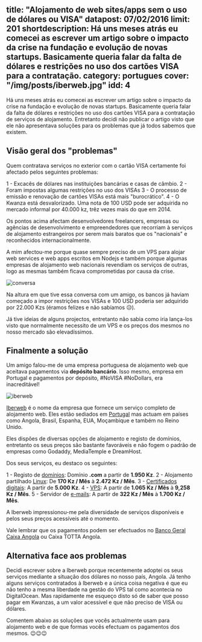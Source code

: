 title: "Alojamento de web sites/apps sem o uso de dólares ou VISA"
datapost: 07/02/2016
limit: 201
shortdescription: Há uns meses atrás eu comecei as escrever um artigo sobre o impacto da crise na fundação e evolução de novas startups. Basicamente queria falar da falta de dólares e restrições no uso dos cartões VISA para a contratação.
category: portugues
cover: "/img/posts/iberweb.jpg"
idd: 4
---

Há uns meses atrás eu comecei as escrever um artigo sobre o impacto da crise na fundação e evolução de novas startups. Basicamente queria falar da falta de dólares e restrições no uso dos cartões VISA para a contratação de serviços de alojamento. Entretanto decidi não publicar o artigo visto que ele não apresentava soluções para os problemas que já todos sabemos que existem.

## Visão geral dos "problemas"

Quem contratava serviços no exterior com o cartão VISA certamente foi afectado pelos seguintes problemas:

1 - Excacês de dólares nas instituições bancárias e casas de câmbio.
2 - Foram impostas algumas restrições no uso dos VISAs
3 - O processo de emissão e renovação de cartões VISAs está mais "burocrático".
4 - O Kwanza está desvalorizado. Uma nota de 100 USD pode ser adquirida no mercado informal por 40.000 kz, trêz vezes mais do que em 2014.

Os pontos acima afectam desenvolvedores freelancers, empresas ou agências de desenvolvimento e empreendedores que recorriam à serviços de alojamento estrangeiros por serem mais baratos que os "nacionais" e reconhecidos internacionalmente.

A mim afectou-me porque quase sempre preciso de um VPS para alojar web services e web apps escritos em Nodejs e também porque algumas empresas de alojamento web nacionais revendiam os serviços de outras, logo as mesmas também ficava comprometidas por causa da crise.

![conversa](/img/posts/no-usd.jpg)

Na altura em que tive essa conversa com um amigo, os bancos já haviam começado a impor restrições nos VISAs e 100 USD poderia ser adquirido por 22.000 Kzs (éramos felizes e não sabíamos 😥).

Já tive ideias de alguns projectos, entretanto não sabia como iria lança-los visto que normalmente necessito de um VPS e os preços dos mesmos no nosso mercado são elevadíssimos.

## Finalmente a solução

Um amigo falou-me de uma empresa portuguesa de alojamento web que aceitava pagamentos via <b>depósito bancário</b>. Isso mesmo, empresa em Portugal e pagamentos por depósito, #NoVISA #NoDollars, era inacreditável!

![iberweb](/img/posts/iberweb.jpg)

[Iberweb](http://iberweb.co.ao) é o nome da empresa que fornece um serviço completo de alojamento web. Eles estão sediados em [Portugal](http://iberweb.pt) mas actuam em países como Angola, Brasil, Espanha, EUA, Moçambique e também no Reino Unido.

Eles dispões de diversas opções de alojamento e registo de domínios, entretanto os seus preços são bastante favoráveis e não fogem o padrão de empresas como Godaddy, MediaTemple e DreamHost.

Dos seus serviços, eu destaco os seguintes:

1 - Registo de [domínios](http://www.iberweb.co.ao/alojamento/domainchecker.php?tlds%5B%5D=.com&tlds%5B%5D=.pt&tlds%5B%5D=.com.pt&tlds%5B%5D=.net&tlds%5B%5D=.org&tlds%5B%5D=.eu): Domínio <b>.com</b> a partir de <b>1.950 Kz</b>.
2 - Alojamento partilhado [Linux](http://www.iberweb.co.ao/alojamento/alojamento-linux.php): De <b>170 Kz / Mês</b> à <b>2.472 Kz / Mês</b>.
3 - [Certificados digitais](http://www.iberweb.co.ao/alojamento/certificados-digitais-ssl.php): A partir de <b>5.000 Kz</b>.
4 - [VPS](http://www.iberweb.co.ao/alojamento/servidores-cloud-seguros.php): A partir de <b>1.065 Kz / Mês</b> à <b>9,258 Kz / Mês</b>.
5 - Servidor de [e-mails](http://www.iberweb.co.ao/alojamento/email-profissional.php): A partir de <b>322 Kz / Mês</b> à <b>1.700 Kz / Mês</b>.

A Iberweb impressionou-me pela diversidade de serviços disponíveis e pelos seus preços acessíveis até o momento. 

Vale lembrar que os pagamentos podem ser efectuados no [Banco Geral Caixa Angola](http://www.caixatotta.ao/) ou Caixa TOTTA Angola.

## Alternativa face aos problemas

Decidi escrever sobre a Iberweb porque recentemente adoptei os seus serviços mediante a situação dos dólares no nosso país, Angola. Já tenho alguns serviços contratados à Iberweb e a única coisa negativa é que eu não tenho a mesma liberdade na gestão do VPS tal como acontecia no DigitalOcean. Mas rapidamente me esqueço disto só de saber que posso pagar em Kwanzas, a um valor acessível e que não preciso de VISA ou dólares.

Comentem abaixo as soluções que vocês actualmente usam para alojamento web e de que formas vocês efectuam os pagamentos dos mesmos. 😉😉😉